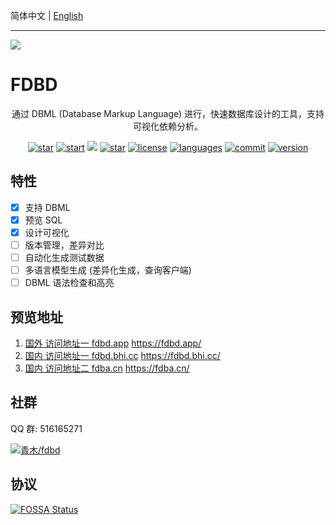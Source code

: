 简体中文 | [English](/README-en.md)

---

[![](https://cloudbase.net/deploy.svg)](https://console.cloud.tencent.com/webify/new?tpl=https%3A%2F%2Fgithub.com%2FStringKe%2Ffdbd&reponame=fdbd)

# FDBD

<p align="center">通过 DBML (Database Markup Language) 进行，快速数据库设计的工具，支持可视化依赖分析。</p> 
<p align="center">
    <a href="https://gitee.com/qingmus/fdbd/stargazers"><img src="https://gitee.com/qingmus/fdbd/badge/star.svg" alt="star"/></a>
    <a href="https://github.com/StringKe/fdbd/stargazers"><img src="https://img.shields.io/github/stars/StringKe/fdbd?logo=github" alt="start"/></a>
    <a href="https://app.fossa.com/projects/git%2Bgithub.com%2FStringKe%2Ffdbd?ref=badge_shield" alt="FOSSA Status"><img src="https://app.fossa.com/api/projects/git%2Bgithub.com%2FStringKe%2Ffdbd.svg?type=shield"/></a>
    <a href="https://fdbd.app/"><img src="https://vercelbadge.vercel.app/api/stringke/fdbd" alt="star"/></a>
    <a href="https://github.com/StringKe/fdbd"><img src="https://img.shields.io/github/license/stringke/fdbd" alt="license"/></a>
    <a href="https://github.com/StringKe/fdbd"><img src="https://img.shields.io/github/languages/top/stringke/fdbd" alt="languages"/></a>
    <a href="https://github.com/StringKe/fdbd"><img src="https://img.shields.io/github/commit-activity/m/stringke/fdbd" alt="commit"></a>
    <a href="https://github.com/StringKe/fdbd"><img src="https://img.shields.io/github/package-json/v/stringke/fdbd" alt="version"></a>
</p>

## 特性

-   [x] 支持 DBML
-   [x] 预览 SQL
-   [x] 设计可视化
-   [ ] 版本管理，差异对比
-   [ ] 自动化生成测试数据
-   [ ] 多语言模型生成 (差异化生成，查询客户端)
-   [ ] DBML 语法检查和高亮

## 预览地址

1. [国外 访问地址一 fdbd.app](https://fdbd.app/) https://fdbd.app/
2. [国内 访问地址一 fdbd.bhi.cc](https://fdbd.bhi.cc/) https://fdbd.bhi.cc/
2. [国内 访问地址二 fdba.cn](https://fdba.cn/) https://fdba.cn/

## 社群

QQ 群: 516165271

[![青木/fdbd](https://gitee.com/qingmus/fdbd/widgets/widget_card.svg?colors=4183c4,ffffff,ffffff,e3e9ed,666666,9b9b9b)](https://gitee.com/qingmus/fdbd)

## 协议

[![FOSSA Status](https://app.fossa.com/api/projects/git%2Bgithub.com%2FStringKe%2Ffdbd.svg?type=large)](https://app.fossa.com/projects/git%2Bgithub.com%2FStringKe%2Ffdbd?ref=badge_large)
